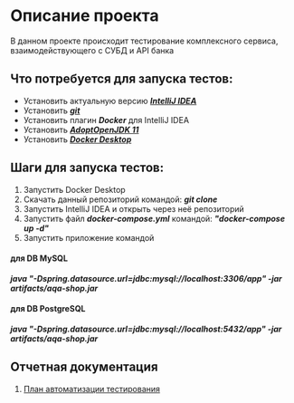 # Описание проекта
В данном проекте происходит тестирование комплексного сервиса, взаимодействующего с СУБД и API банка
## Что потребуется для запуска тестов:
* Установить актуальную версию [__*IntelliJ IDEA*__](https://www.jetbrains.com/ru-ru/idea/)
* Установить [__*git*__](https://git-scm.com/)
* Установить плагин __*Docker*__ для IntelliJ IDEA
* Установить [__*AdoptOpenJDK 11*__](https://adoptopenjdk.net/)
* Установить [__*Docker Desktop*__](https://www.docker.com/products/docker-desktop)
## Шаги для запуска тестов:
1. Запустить Docker Desktop
2. Скачать данный репозиторий командой: __*git clone*__
3. Запустить IntelliJ IDEA и открыть через неё репозиторий
4. Запустить файл __*docker-compose.yml*__ командой: __*"docker-compose up -d"*__
5. Запустить приложение командой 
#### для DB MySQL
__*java "-Dspring.datasource.url=jdbc:mysql://localhost:3306/app" -jar artifacts/aqa-shop.jar*__
#### для DB PostgreSQL
__*java "-Dspring.datasource.url=jdbc:mysql://localhost:5432/app" -jar artifacts/aqa-shop.jar*__
## Отчетная документация
1. [План автоматизации тестирования](./documentation/Plan.md)
